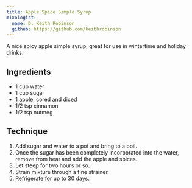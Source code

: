 ```yaml
---
title: Apple Spice Simple Syrup
mixologist:
  name: D. Keith Robinson
  github: https://github.com/keithrobinson
---
```


A nice spicy apple simple syrup, great for use in wintertime and holiday drinks.

Ingredients
-----------
* 1 cup water
* 1 cup sugar
* 1 apple, cored and diced
* 1/2 tsp cinnamon
* 1/2 tsp nutmeg


Technique
-----------
1. Add sugar and water to a pot and bring to a boil.
2. Once the sugar has been completely incorporated into the water, remove from heat and add the apple and spices.
3. Let steep for two hours or so.
4. Strain mixture through a fine strainer.
5. Refrigerate for up to 30 days.

